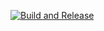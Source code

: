 [![Build and Release](https://github.com/yourusername/puter/actions/workflows/build.yml/badge.svg)](https://github.com/yourusername/puter/actions/workflows/build.yml) 